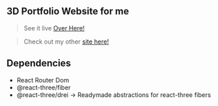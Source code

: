 ## 3D Portfolio Website for me

> See it live [Over Here!]()

> Check out my other [site here!](https://nitish1.netlify.app)

## Dependencies

- React Router Dom
- @react-three/fiber
- @react-three/drei -> Readymade abstractions for react-three fibers
